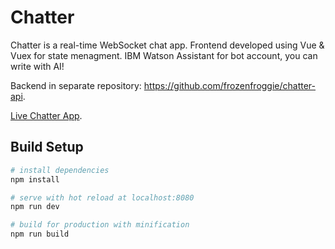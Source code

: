 # Chatter

Chatter is a real-time WebSocket chat app. Frontend developed using Vue & Vuex for state menagment. IBM Watson Assistant for bot account, you can write with AI!

Backend in separate repository: https://github.com/frozenfroggie/chatter-api.

[Live Chatter App](https://chatter.cf).

## Build Setup

``` bash
# install dependencies
npm install

# serve with hot reload at localhost:8080
npm run dev

# build for production with minification
npm run build
```
